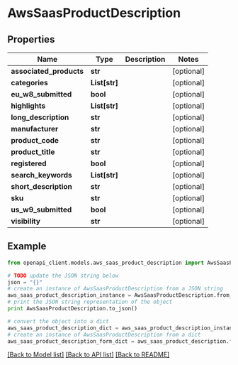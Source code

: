 # AwsSaasProductDescription


## Properties
Name | Type | Description | Notes
------------ | ------------- | ------------- | -------------
**associated_products** | **str** |  | [optional] 
**categories** | **List[str]** |  | [optional] 
**eu_w8_submitted** | **bool** |  | [optional] 
**highlights** | **List[str]** |  | [optional] 
**long_description** | **str** |  | [optional] 
**manufacturer** | **str** |  | [optional] 
**product_code** | **str** |  | [optional] 
**product_title** | **str** |  | [optional] 
**registered** | **bool** |  | [optional] 
**search_keywords** | **List[str]** |  | [optional] 
**short_description** | **str** |  | [optional] 
**sku** | **str** |  | [optional] 
**us_w9_submitted** | **bool** |  | [optional] 
**visibility** | **str** |  | [optional] 

## Example

```python
from openapi_client.models.aws_saas_product_description import AwsSaasProductDescription

# TODO update the JSON string below
json = "{}"
# create an instance of AwsSaasProductDescription from a JSON string
aws_saas_product_description_instance = AwsSaasProductDescription.from_json(json)
# print the JSON string representation of the object
print AwsSaasProductDescription.to_json()

# convert the object into a dict
aws_saas_product_description_dict = aws_saas_product_description_instance.to_dict()
# create an instance of AwsSaasProductDescription from a dict
aws_saas_product_description_form_dict = aws_saas_product_description.from_dict(aws_saas_product_description_dict)
```
[[Back to Model list]](../README.md#documentation-for-models) [[Back to API list]](../README.md#documentation-for-api-endpoints) [[Back to README]](../README.md)


